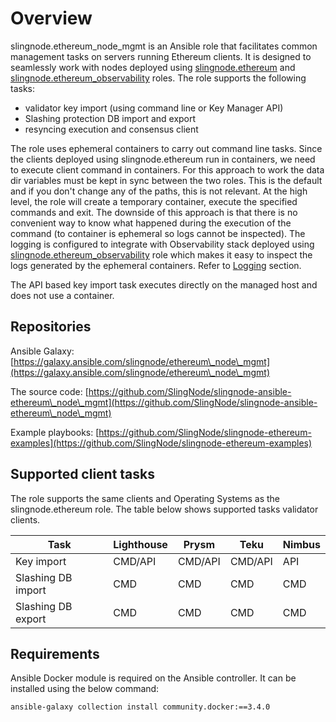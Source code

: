 # Overview

slingnode.ethereum\_node\_mgmt is an Ansible role that facilitates common management tasks on servers running Ethereum clients. It is designed to seamlessly work with nodes deployed using [slingnode.ethereum](http://localhost:5000/s/Ib9tX0kORM9rMi1DWQvF/) and [slingnode.ethereum\_observability](https://docs.slingnode.com/slingnode.ethereum\_observability) roles.  The role supports the following tasks:

* validator key import (using command line or Key Manager API)
* Slashing protection DB import and export
* resyncing execution and consensus client

The role uses ephemeral containers to carry out command line tasks. Since the clients deployed using slingnode.ethereum run in containers, we need to execute client command in containers. For this approach to work the data dir variables must be kept in sync between the two roles. This is the default and if you don't change any of the paths, this is not relevant. At the high level, the role will create a temporary container, execute the specified commands and exit. The downside of this approach is that there is no convenient way to know what happened during the execution of the command (to container is ephemeral so logs cannot be inspected). The logging is configured to integrate with Observability stack deployed using [slingnode.ethereum\_observability](https://docs.slingnode.com/slingnode.ethereum\_observability) role which makes it easy to inspect the logs generated by the ephemeral containers. Refer to [Logging](logging.md) section.&#x20;

The API based key import task executes directly on the managed host and does not use a container.&#x20;

## Repositories

Ansible Galaxy: [https://galaxy.ansible.com/slingnode/ethereum\_node\_mgmt](https://galaxy.ansible.com/slingnode/ethereum\_node\_mgmt)

The source code: [https://github.com/SlingNode/slingnode-ansible-ethereum\_node\_mgmt](https://github.com/SlingNode/slingnode-ansible-ethereum\_node\_mgmt)

Example playbooks: [https://github.com/SlingNode/slingnode-ethereum-examples](https://github.com/SlingNode/slingnode-ethereum-examples)

## Supported client tasks

The role supports the same clients and Operating Systems as the slingnode.ethereum role. The table below shows supported tasks validator clients.&#x20;

| Task               | Lighthouse | Prysm   | Teku    | Nimbus |
| ------------------ | ---------- | ------- | ------- | ------ |
| Key import         | CMD/API    | CMD/API | CMD/API | API    |
| Slashing DB import | CMD        | CMD     | CMD     | CMD    |
| Slashing DB export | CMD        | CMD     | CMD     | CMD    |

## Requirements

Ansible Docker module is required on the Ansible controller. It can be installed using the below command:

```sh
ansible-galaxy collection install community.docker:==3.4.0
```

